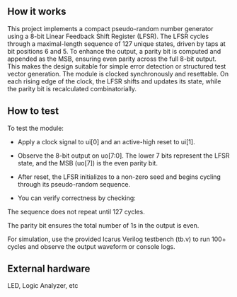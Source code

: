<!---

This file is used to generate your project datasheet. Please fill in the information below and delete any unused
sections.

You can also include images in this folder and reference them in the markdown. Each image must be less than
512 kb in size, and the combined size of all images must be less than 1 MB.
-->

## How it works

This project implements a compact pseudo-random number generator using a 8-bit Linear Feedback Shift Register (LFSR). The LFSR cycles through a maximal-length sequence of 127 unique states, driven by taps at bit positions 6 and 5. To enhance the output, a parity bit is computed and appended as the MSB, ensuring even parity across the full 8-bit output. This makes the design suitable for simple error detection or structured test vector generation.
The module is clocked synchronously and resettable. On each rising edge of the clock, the LFSR shifts and updates its state, while the parity bit is recalculated combinatorially.

## How to test

To test the module:

- Apply a clock signal to ui[0] and an active-high reset to ui[1].

- Observe the 8-bit output on uo[7:0]. The lower 7 bits represent the LFSR state, and the MSB (uo[7]) is the even parity bit.

- After reset, the LFSR initializes to a non-zero seed and begins cycling through its pseudo-random sequence.

- You can verify correctness by checking:

The sequence does not repeat until 127 cycles.

The parity bit ensures the total number of 1s in the output is even.

For simulation, use the provided Icarus Verilog testbench (tb.v) to run 100+ cycles and observe the output waveform or console logs.

## External hardware

LED, Logic Analyzer, etc
